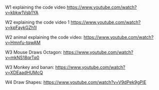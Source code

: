 W1 explaining the code video https://www.youtube.com/watch?v=kbkw1Vsb1YA

W2 explaining the code video 1 https://www.youtube.com/watch?v=kpFaykGZh1I

W2 animal explaining the code video: https://www.youtube.com/watch?v=Hmnfu-tqwAM

W3 Mouse Draws Octagon: https://www.youtube.com/watch?v=mkNS18qrTq0

W3 Monkey and banan: https://www.youtube.com/watch?v=XDEaadHUMcQ

W4 Draw Shapes: https://www.youtube.com/watch?v=V9dPek9gPlE
